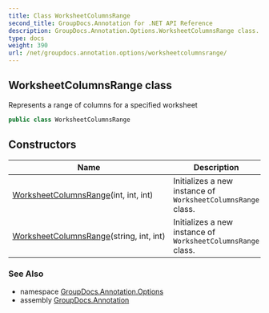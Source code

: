 ```yaml
---
title: Class WorksheetColumnsRange
second_title: GroupDocs.Annotation for .NET API Reference
description: GroupDocs.Annotation.Options.WorksheetColumnsRange class. Represents a range of columns for a specified worksheet
type: docs
weight: 390
url: /net/groupdocs.annotation.options/worksheetcolumnsrange/
---
```

## WorksheetColumnsRange class

Represents a range of columns for a specified worksheet

```csharp
public class WorksheetColumnsRange
```

## Constructors

| Name | Description |
| --- | --- |
| [WorksheetColumnsRange](worksheetcolumnsrange/#constructor)(int, int, int) | Initializes a new instance of `WorksheetColumnsRange` class. |
| [WorksheetColumnsRange](worksheetcolumnsrange/#constructor_1)(string, int, int) | Initializes a new instance of `WorksheetColumnsRange` class. |

### See Also

* namespace [GroupDocs.Annotation.Options](../../groupdocs.annotation.options/)
* assembly [GroupDocs.Annotation](../../)


